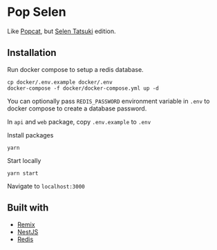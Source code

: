 # Pop Selen
Like [Popcat](https://popcat.click), but [Selen Tatsuki](https://www.nijisanji.jp/members/selen-tatsuki?filter=NIJISANJI%20EN) edition.

## Installation
Run docker compose to setup a redis database.
```
cp docker/.env.example docker/.env
docker-compose -f docker/docker-compose.yml up -d
```
You can optionally pass `REDIS_PASSWORD` environment variable in `.env` to docker compose to create a database password.

In `api` and `web` package, copy `.env.example` to `.env`

Install packages
```
yarn
```

Start locally
```
yarn start
```

Navigate to `localhost:3000`

## Built with
- [Remix](https://remix.run/)
- [NestJS](https://nestjs.com/)
- [Redis](https://redis.io/)